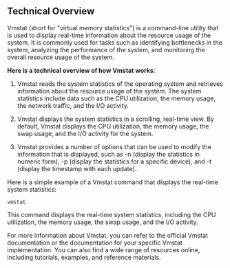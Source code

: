 ## Technical Overview

Vmstat (short for "virtual memory statistics") is a command-line utility that is used to display real-time information about the resource usage of the system. It is commonly used for tasks such as identifying bottlenecks in the system, analyzing the performance of the system, and monitoring the overall resource usage of the system.

**Here is a technical overview of how Vmstat works**:

1. Vmstat reads the system statistics of the operating system and retrieves information about the resource usage of the system. The system statistics include data such as the CPU utilization, the memory usage, the network traffic, and the I/O activity.

1. Vmstat displays the system statistics in a scrolling, real-time view. By default, Vmstat displays the CPU utilization, the memory usage, the swap usage, and the I/O activity for the system.

1. Vmstat provides a number of options that can be used to modify the information that is displayed, such as -n (display the statistics in numeric form), -p (display the statistics for a specific device), and -t (display the timestamp with each update).

Here is a simple example of a Vmstat command that displays the real-time system statistics:

```
vmstat
```
This command displays the real-time system statistics, including the CPU utilization, the memory usage, the swap usage, and the I/O activity.

For more information about Vmstat, you can refer to the official Vmstat documentation or the documentation for your specific Vmstat implementation. You can also find a wide range of resources online, including tutorials, examples, and reference materials.


